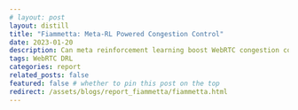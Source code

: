 ```yaml
---
# layout: post
layout: distill
title: "Fiammetta: Meta-RL Powered Congestion Control"
date: 2023-01-20
description: Can meta reinforcement learning boost WebRTC congestion control?
tags: WebRTC DRL
categories: report
related_posts: false
featured: false # whether to pin this post on the top 
redirect: /assets/blogs/report_fiammetta/fiammetta.html
---
```



